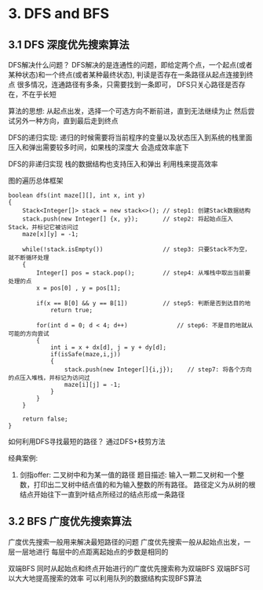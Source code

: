 # 3. DFS and BFS
## 3.1 DFS 深度优先搜索算法

DFS解决什么问题？
DFS解决的是连通性的问题，即给定两个点，一个起点(或者某种状态)和一个终点(或者某种最终状态),
判读是否存在一条路径从起点连接到终点
很多情况，连通路径有多条，只需要找到一条即可， DFS只关心路径是否存在，不在乎长短

算法的思想:
从起点出发，选择一个可选方向不断前进，直到无法继续为止
然后尝试另外一种方向，直到最后走到终点

DFS的递归实现:
递归的时候需要将当前程序的变量以及状态压入到系统的栈里面
压入和弹出需要较多时间，如果栈的深度大 会造成效率底下

DFS的非递归实现
栈的数据结构也支持压入和弹出
利用栈来提高效率

图的遍历总体框架
```
boolean dfs(int maze[][], int x, int y)
{
    Stack<Integer[]> stack = new stack<>(); // step1: 创建Stack数据结构
    stack.push(new Integer[] {x, y});       // step2: 将起始点压入Stack，并标记它被访问过
    maze[x][y] = -1;

    while(!stack.isEmpty())                 // step3: 只要Stack不为空，就不断循环处理
    {
        Integer[] pos = stack.pop();        // step4: 从堆栈中取出当前要处理的点
        x = pos[0] , y = pos[1];

        if(x == B[0] && y == B[1])          // step5: 判断是否到达目的地
            return true;

        for(int d = 0; d < 4; d++)              // step6: 不是目的地就从可能的方向尝试
        {
            int i = x + dx[d], j = y + dy[d];
            if(isSafe(maze,i,j))
            {
                stack.push(new Integer[]{i,j});    // step7: 将各个方向的点压入堆栈，并标记为访问过
                maze[i][j] = -1;
            }
        }
    }

    return false;
}

```


如何利用DFS寻找最短的路径？
通过DFS+枝剪方法

经典案例:
1. 剑指offer: 二叉树中和为某一值的路径
题目描述:
输入一颗二叉树和一个整数，打印出二叉树中结点值的和为输入整数的所有路径。
路径定义为从树的根结点开始往下一直到叶结点所经过的结点形成一条路径


## 3.2 BFS 广度优先搜索算法
广度优先搜索一般用来解决最短路径的问题
广度优先搜索一般从起始点出发，一层一层地进行
每层中的点距离起始点的步数是相同的

双端BFS
同时从起始点和终点开始进行的广度优先搜索称为双端BFS
双端BFS可以大大地提高搜索的效率
可以利用队列的数据结构实现BFS算法
